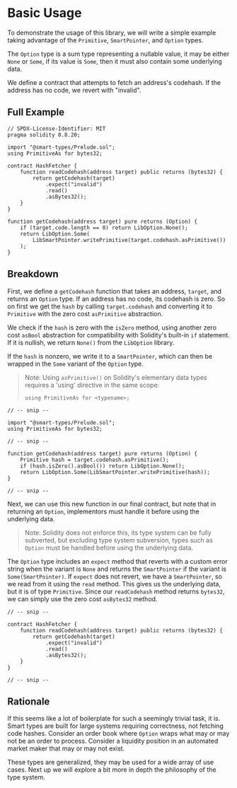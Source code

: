 # Basic Usage

To demonstrate the usage of this library, we will write a simple example taking advantage of the
`Primitive`, `SmartPointer`, and `Option` types.

The `Option` type is a sum type representing a nullable value, it may be either `None` or `Some`, if
its value is `Some`, then it must also contain some underlying data.

We define a contract that attempts to fetch an address's codehash. If the address has no code, we
revert with "invalid".

## Full Example

```solidity
// SPDX-License-Identifier: MIT
pragma solidity 0.8.20;

import "@smart-types/Prelude.sol";
using PrimitiveAs for bytes32;

contract HashFetcher {
    function readCodehash(address target) public returns (bytes32) {
        return getCodehash(target)
            .expect("invalid")
            .read()
            .asBytes32();
    }
}

function getCodehash(address target) pure returns (Option) {
    if (target.code.length == 0) return LibOption.None();
    return LibOption.Some(
        LibSmartPointer.writePrimitive(target.codehash.asPrimitive())
    );
}
```

## Breakdown

First, we define a `getCodehash` function that takes an address, `target`, and returns an `Option`
type. If an address has no code, its codehash is zero. So on first we get the `hash` by calling
`target.codehash` and converting it to `Primitive` with the zero cost `asPrimitive` abstraction.

We check if the `hash` is zero with the `isZero` method, using another zero cost `asBool`
abstraction for compatibility with Solidity's built-in `if` statement. If it is nullish, we return
`None()` from the `LibOption` library.

If the `hash` is nonzero, we write it to a `SmartPointer`, which can then be wrapped in the `Some`
variant of the `Option` type.

> Note: Using `asPrimitive()` on Solidity's elementary data types requires a 'using' directive in
> the same scope:
>
> `using PrimitiveAs for <typename>;`

```solidity
// -- snip --

import "@smart-types/Prelude.sol";
using PrimitiveAs for bytes32;

// -- snip --

function getCodehash(address target) pure returns (Option) {
    Primitive hash = target.codehash.asPrimitive();
    if (hash.isZero().asBool()) return LibOption.None();
    return LibOption.Some(LibSmartPointer.writePrimitive(hash));
}

// -- snip --
```

Next, we can use this new function in our final contract, but note that in returning an `Option`,
implementors must handle it before using the underlying data.

> Note: Solidity does not enforce this, its type system can be fully subverted, but excluding type
> system subversion, types such as `Option` must be handled before using the underlying data.


The `Option` type includes an `expect` method that reverts with a custom error string when the
variant is `None` and returns the `SmartPointer` if the variant is `Some(SmartPointer)`. If `expect`
does not revert, we have a `SmartPointer`, so we read from it using the `read` method. This gives us
the underlying data, but it is of type `Primitive`. Since our `readCodehash` method returns
`bytes32`, we can simply use the zero cost `asBytes32` method.

```solidity
// -- snip --

contract HashFetcher {
    function readCodehash(address target) public returns (bytes32) {
        return getCodehash(target)
            .expect("invalid")
            .read()
            .asBytes32();
    }
}

// -- snip --
```

## Rationale

If this seems like a lot of boilerplate for such a seemingly trivial task, it is. Smart types are
built for large systems requiring correctness, not fetching code hashes. Consider an order book
where `Option` wraps what may or may not be an order to process. Consider a liquidity position in an
automated market maker that may or may not exist.

These types are generalized, they may be used for a wide array of use cases. Next up we will explore
a bit more in depth the philosophy of the type system.

